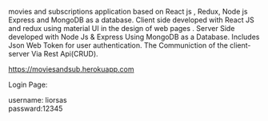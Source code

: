 movies and subscriptions application based on React js , Redux, Node js Express and MongoDB as a database.
Client side developed with React JS and redux using  material UI in the design of web pages .
Server Side developed with Node Js & Express Using MongoDB as a Database.
 Includes Json Web Token for user authentication. 
 The Communiction of the client-server Via Rest Api(CRUD).
 
  https://moviesandsub.herokuapp.com
 
 Login Page:
 
 username: liorsas  
 passward:12345 
 
 

 

 
 
